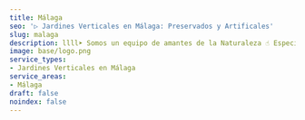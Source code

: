 ```yaml
---
title: Málaga
seo: '▷ Jardines Verticales en Málaga: Preservados y Artificales'
slug: malaga
description: llll➤ Somos un equipo de amantes de la Naturaleza ☝ Especializadas en Diseño de Interiores con Jardines Verticales en Málaga.
image: base/logo.png
service_types:
- Jardines Verticales en Málaga
service_areas:
- Málaga
draft: false
noindex: false
---
```

